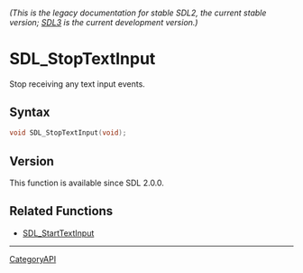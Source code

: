 ###### (This is the legacy documentation for stable SDL2, the current stable version; [SDL3](https://wiki.libsdl.org/SDL3/) is the current development version.)
# SDL_StopTextInput

Stop receiving any text input events.

## Syntax

```c
void SDL_StopTextInput(void);

```

## Version

This function is available since SDL 2.0.0.

## Related Functions

* [SDL_StartTextInput](SDL_StartTextInput.md)

----
[CategoryAPI](CategoryAPI.md)
